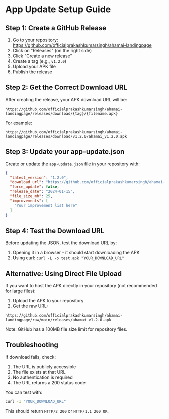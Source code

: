 # App Update Setup Guide

## Step 1: Create a GitHub Release

1. Go to your repository: https://github.com/officialprakashkumarsingh/ahamai-landingpage
2. Click on "Releases" (on the right side)
3. Click "Create a new release"
4. Create a tag (e.g., `v1.2.0`)
5. Upload your APK file
6. Publish the release

## Step 2: Get the Correct Download URL

After creating the release, your APK download URL will be:
```
https://github.com/officialprakashkumarsingh/ahamai-landingpage/releases/download/{tag}/{filename.apk}
```

For example:
```
https://github.com/officialprakashkumarsingh/ahamai-landingpage/releases/download/v1.2.0/ahamai_v1.2.0.apk
```

## Step 3: Update your app-update.json

Create or update the `app-update.json` file in your repository with:

```json
{
  "latest_version": "1.2.0",
  "download_url": "https://github.com/officialprakashkumarsingh/ahamai-landingpage/releases/download/v1.2.0/ahamai_v1.2.0.apk",
  "force_update": false,
  "release_date": "2024-01-15",
  "file_size_mb": 25,
  "improvements": [
    "Your improvement list here"
  ]
}
```

## Step 4: Test the Download URL

Before updating the JSON, test the download URL by:
1. Opening it in a browser - it should start downloading the APK
2. Using curl: `curl -L -o test.apk "YOUR_DOWNLOAD_URL"`

## Alternative: Using Direct File Upload

If you want to host the APK directly in your repository (not recommended for large files):

1. Upload the APK to your repository
2. Get the raw URL:
```
https://github.com/officialprakashkumarsingh/ahamai-landingpage/raw/main/releases/ahamai_v1.2.0.apk
```

Note: GitHub has a 100MB file size limit for repository files.

## Troubleshooting

If download fails, check:
1. The URL is publicly accessible
2. The file exists at that URL
3. No authentication is required
4. The URL returns a 200 status code

You can test with:
```bash
curl -I "YOUR_DOWNLOAD_URL"
```

This should return `HTTP/2 200` or `HTTP/1.1 200 OK`.